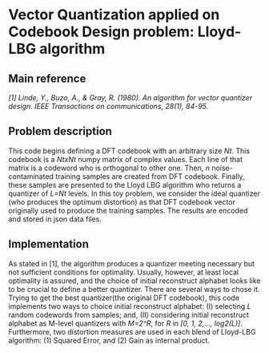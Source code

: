 # Vector Quantization applied on Codebook Design problem: Lloyd-LBG algorithm

## Main reference
*[1] Linde, Y., Buzo, A., & Gray, R. (1980). An algorithm for vector quantizer design. IEEE Transactions on communications, 28(1), 84-95.*

## Problem description
This code begins defining a DFT codebook with an arbitrary size *Nt*. This codebook is a *NtxNt* numpy matrix of complex values. Each line of that matrix is a codeword who is orthogonal to other one. Then, *n* noise-contaminated training samples are created from DFT codebook. Finally, these samples are presented to the Lloyd LBG algorithm who returns a quantizer of *L=Nt* levels. In this toy problem, we consider the ideal quantizer (who produces the optimum distortion) as that DFT codebook vector originally used to produce the training samples. The results are encoded and stored in json data files.

## Implementation
As stated in [1], the algorithm produces a quantizer meeting necessary but not sufficient conditions for optimality. Usually, however, at least local optimality is assured, and the choice of initial reconstruct alphabet looks like to be crucial to define a better quantizer. There are several ways to chose it. Trying to get the best quantizer(the original DFT codebook), this code implements two ways to choice initial reconstruct alphabet: (I) selecting *L* random codewords from samples; and, (II) considering initial reconstruct alphabet as M-level quantizers with *M=2^R*, for *R* in *[0, 1, 2,..., log2(L)]*. Furthermore, two distortion measures are used in each blend of Lloyd-LBG algorithm: (1) Squared Error, and (2) Gain as internal product.

